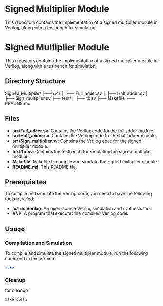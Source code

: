 # Signed Multiplier Module

This repository contains the implementation of a signed multiplier module in Verilog, along with a testbench for simulation.

# Signed Multiplier Module

This repository contains the implementation of a signed multiplier module in Verilog, along with a testbench for simulation.

## Directory Structure

Signed_Multiplier/
├── src/
│ ├── Full_adder.sv
│ ├── Half_adder.sv
│ ├── Sign_multiplier.sv
├── test/
│ ├── tb.sv
├── Makefile
└── README.md


## Files

- **src/Full_adder.sv**: Contains the Verilog code for the full adder module.
- **src/Half_adder.sv**: Contains the Verilog code for the half adder module.
- **src/Sign_multiplier.sv**: Contains the Verilog code for the signed multiplier module.
- **test/tb.sv**: Contains the testbench for simulating the signed multiplier module.
- **Makefile**: Makefile to compile and simulate the signed multiplier module.
- **README.md**: This README file.

## Prerequisites

To compile and simulate the Verilog code, you need to have the following tools installed:

- **Icarus Verilog**: An open-source Verilog simulation and synthesis tool.
- **VVP**: A program that executes the compiled Verilog code.

## Usage

### Compilation and Simulation

To compile and simulate the signed multiplier module, run the following command in the terminal:

```sh
make
```
### Cleanup
for cleanup
```
make clean
```
